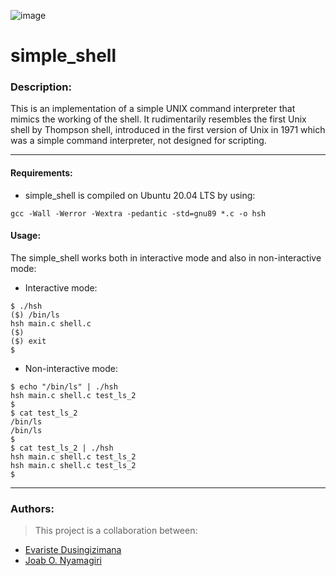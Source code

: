 ![image](https://user-images.githubusercontent.com/95341497/186501399-6d9a0b5b-e96d-4c7a-934f-37090021db15.png)

# simple_shell

### Description: 
This is an implementation of a simple UNIX command interpreter that mimics the working of the shell. It rudimentarily resembles the first Unix shell by Thompson shell, introduced in the first version of Unix in 1971 which was a simple command interpreter, not designed for scripting. 

___

#### Requirements:
* simple_shell is compiled on Ubuntu 20.04 LTS by using:
```
gcc -Wall -Werror -Wextra -pedantic -std=gnu89 *.c -o hsh
```

#### Usage:
The simple_shell works both in interactive mode and also in non-interactive mode:

* Interactive mode:
```
$ ./hsh
($) /bin/ls
hsh main.c shell.c
($)
($) exit
$
```
* Non-interactive mode:
```
$ echo "/bin/ls" | ./hsh
hsh main.c shell.c test_ls_2
$
$ cat test_ls_2
/bin/ls
/bin/ls
$
$ cat test_ls_2 | ./hsh
hsh main.c shell.c test_ls_2
hsh main.c shell.c test_ls_2
$
```

___

### Authors:

> This project is a collaboration between:
* [Evariste Dusingizimana](https://github.com/Evaristekanova)
* [Joab O. Nyamagiri](https://github.com/jonyamagiri) 

